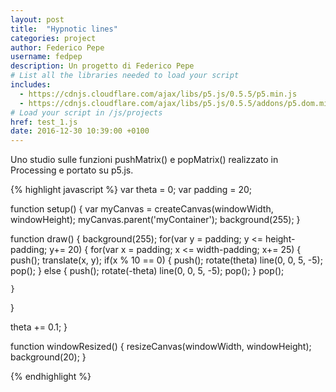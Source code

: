 ```yaml
---
layout: post
title:  "Hypnotic lines"
categories: project
author: Federico Pepe
username: fedpep
description: Un progetto di Federico Pepe
# List all the libraries needed to load your script
includes:
  - https://cdnjs.cloudflare.com/ajax/libs/p5.js/0.5.5/p5.min.js
  - https://cdnjs.cloudflare.com/ajax/libs/p5.js/0.5.5/addons/p5.dom.min.js
# Load your script in /js/projects
href: test_1.js
date: 2016-12-30 10:39:00 +0100
---
```

Uno studio sulle funzioni pushMatrix() e popMatrix() realizzato in Processing e portato su p5.js.

{% highlight javascript %}
var theta = 0;
var padding = 20;

function setup() {
  var myCanvas = createCanvas(windowWidth, windowHeight);
  myCanvas.parent('myContainer');
  background(255);
}

function draw() {
  background(255);
  for(var y = padding; y <= height-padding; y+= 20) {
    for(var x = padding; x <= width-padding; x+= 25) {
      push();
      translate(x, y);
      if(x % 10 == 0) {
        push();
        rotate(theta)
        line(0, 0, 5, -5);
        pop();
      }
      else {
        push();
        rotate(-theta)
        line(0, 0, 5, -5);
        pop();
      }
      pop();

    }
  }

  theta += 0.1;
}

function windowResized() {
  resizeCanvas(windowWidth, windowHeight);
  background(20);
}

{% endhighlight %}
